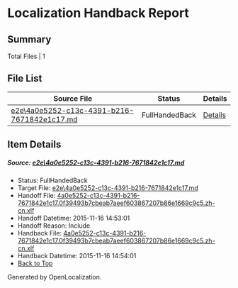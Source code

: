 # <a name='report-top'></a> Localization Handback Report

## Summary
 Total Files | 1

## File List
 Source File | Status | Details 
 ----------- | ------ | ------- 
 [e2e\4a0e5252-c13c-4391-b216-7671842e1c17.md](https://github.com/OpenLocalizationTest/oltest/blob/03c91a25fceab29c95702f4dc0d85a4906e288aa/e2e/4a0e5252-c13c-4391-b216-7671842e1c17.md) | FullHandedBack | [Details](#e4c5ea25f772c7a650e7fcc4a00f239bcbebb4eb1)

## Item Details
##### <a name='e4c5ea25f772c7a650e7fcc4a00f239bcbebb4eb1'></a> Source: [e2e\4a0e5252-c13c-4391-b216-7671842e1c17.md](https://github.com/OpenLocalizationTest/oltest/blob/03c91a25fceab29c95702f4dc0d85a4906e288aa/e2e/4a0e5252-c13c-4391-b216-7671842e1c17.md)
* Status: FullHandedBack
* Target File: [e2e\4a0e5252-c13c-4391-b216-7671842e1c17.md](https://github.com/OpenLocalizationTestOrg/oltest.zh-cn/blob/7e4c5bb4c5bbb9a26f489041001b2fe74d4bac18/e2e/4a0e5252-c13c-4391-b216-7671842e1c17.md)
* Handoff File: [4a0e5252-c13c-4391-b216-7671842e1c17.0f39493b7cbeab7aeef603867207b86e1669c9c5.zh-cn.xlf](https://github.com/OpenLocalizationTestOrg/olhandoff/blob/3110f007f6a3759f6374b993752042465bc2245c/ol-handoff/OpenLocalizationTestOrg/oltest.zh-cn/yanz/4a0e5252-c13c-4391-b216-7671842e1c17.0f39493b7cbeab7aeef603867207b86e1669c9c5.zh-cn.xlf)
* Handoff Datetime: 2015-11-16 14:53:01
* Handoff Reason: Include
* Handback File: [4a0e5252-c13c-4391-b216-7671842e1c17.0f39493b7cbeab7aeef603867207b86e1669c9c5.zh-cn.xlf](https://github.com/OpenLocalizationTestOrg/olhandback/blob/02d37293a03c7d6b016b1550b61c32cba517dfeb/ol-handback/OpenLocalizationTestOrg/oltest.zh-cn/yanz/4a0e5252-c13c-4391-b216-7671842e1c17.0f39493b7cbeab7aeef603867207b86e1669c9c5.zh-cn.xlf)
* Handback Datetime: 2015-11-16 14:54:01
* [Back to Top](#report-top)


Generated by OpenLocalization.

